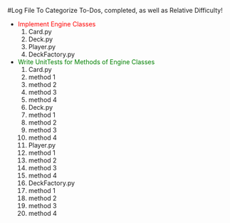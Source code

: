 #Log File To Categorize To-Dos, completed, as well as Relative Difficulty!

* <font color="red"> Implement Engine Classes </font>
  1. Card.py
  2. Deck.py
  3. Player.py
  4. DeckFactory.py
* <font color="green"> Write UnitTests for Methods of Engine Classes </font>
  1. Card.py
    1. method 1
    2. method 2
    3. method 3
    4. method 4
  2. Deck.py
    1. method 1
    2. method 2
    3. method 3
    4. method 4
  3. Player.py
    1. method 1
    2. method 2
    3. method 3
    4. method 4
  4. DeckFactory.py
    1. method 1
    2. method 2
    3. method 3
    4. method 4
